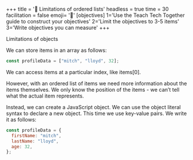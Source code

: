 +++
title = '📏 Limitations of ordered lists'
headless = true
time = 30
facilitation = false
emoji= '🧩'
[objectives]
    1='Use the Teach Tech Together guide to construct your objectives'
    2='Limit the objectives to 3-5 items'
    3='Write objectives you can measure'
+++

Limitations of objects

We can store items in an array as follows:

```js
const profileData = ["mitch", "lloyd", 32];
```

We can access items at a particular index, like items[0].

However, with an ordered list of items we need more information about the items themselves. We only know the position of the items - we can’t tell what the actual item represents.

Instead, we can create a JavaScript object. We can use the object literal syntax to declare a new object. This time we use key-value pairs. We write it as follows:

```js
const profileData = {
  firstName: "mitch",
  lastName: "lloyd",
  age: 32,
};
```
